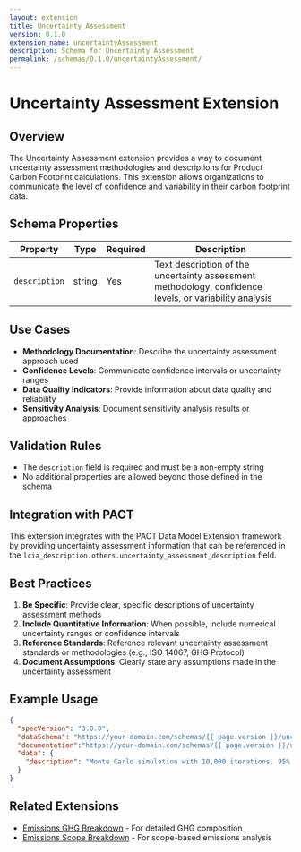 ```yaml
---
layout: extension
title: Uncertainty Assessment
version: 0.1.0
extension_name: uncertaintyAssessment
description: Schema for Uncertainty Assessment
permalink: /schemas/0.1.0/uncertaintyAssessment/
---
```


# Uncertainty Assessment Extension

## Overview

The Uncertainty Assessment extension provides a way to document uncertainty assessment methodologies and descriptions for Product Carbon Footprint calculations. This extension allows organizations to communicate the level of confidence and variability in their carbon footprint data.

## Schema Properties

| Property | Type | Required | Description |
|----------|------|----------|-------------|
| `description` | string | Yes | Text description of the uncertainty assessment methodology, confidence levels, or variability analysis |

## Use Cases

- **Methodology Documentation**: Describe the uncertainty assessment approach used
- **Confidence Levels**: Communicate confidence intervals or uncertainty ranges
- **Data Quality Indicators**: Provide information about data quality and reliability
- **Sensitivity Analysis**: Document sensitivity analysis results or approaches

## Validation Rules

- The `description` field is required and must be a non-empty string
- No additional properties are allowed beyond those defined in the schema

## Integration with PACT

This extension integrates with the PACT Data Model Extension framework by providing uncertainty assessment information that can be referenced in the `lcia_description.others.uncertainty_assessment_description` field.

## Best Practices

1. **Be Specific**: Provide clear, specific descriptions of uncertainty assessment methods
2. **Include Quantitative Information**: When possible, include numerical uncertainty ranges or confidence intervals
3. **Reference Standards**: Reference relevant uncertainty assessment standards or methodologies (e.g., ISO 14067, GHG Protocol)
4. **Document Assumptions**: Clearly state any assumptions made in the uncertainty assessment

## Example Usage

```json
{
  "specVersion": "3.0.0",
  "dataSchema": "https://your-domain.com/schemas/{{ page.version }}/uncertaintyAssessment/schema.json",
  "documentation":"https://your-domain.com/schemas/{{ page.version }}/uncertaintyAssessment",
  "data": {
    "description": "Monte Carlo simulation with 10,000 iterations. 95% confidence interval: ±15% of reported value. Primary uncertainty sources: electricity grid mix (±8%), transportation distances (±12%), and process efficiency (±5%)."
  }
}
```

## Related Extensions

- [Emissions GHG Breakdown](../emissionsGHGBreakdown) - For detailed GHG composition
- [Emissions Scope Breakdown](../emissionsScopeBreakdown) - For scope-based emissions analysis
